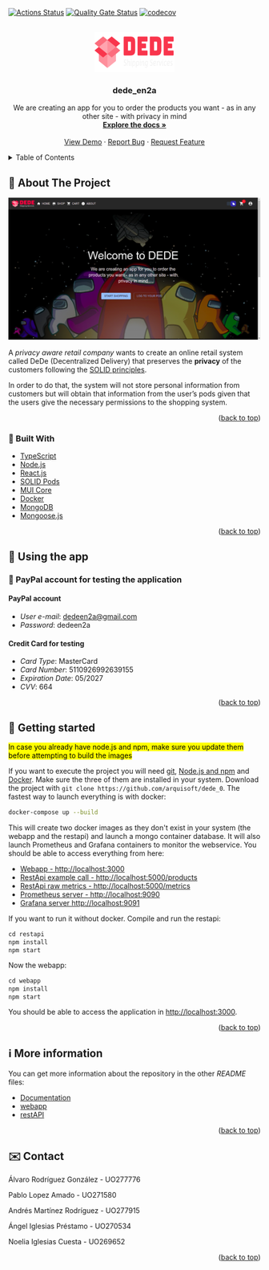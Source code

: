 <!-- PROJECT SHIELDS -->

[![Actions Status](https://github.com/arquisoft/dede_0/workflows/CI%20for%20ASW2122/badge.svg)](https://github.com/arquisoft/dede_en2a/actions)
[![Quality Gate Status](https://sonarcloud.io/api/project_badges/measure?project=Arquisoft_dede_en2a&metric=alert_status)](https://sonarcloud.io/summary/new_code?id=Arquisoft_dede_en2a)
[![codecov](https://codecov.io/gh/Arquisoft/dede_en2a/branch/master/graph/badge.svg?token=SWHCUcan8c)](https://codecov.io/gh/Arquisoft/dede_en2a)

<!-- PROJECT LOGO -->

<br />
<div align="center">
  <a href="https://www.dedeen2a.tk/">
    <img src="webapp/src/images/dede_logo.svg" alt="DEDE EN 2A" width="160" height="80">
  </a>

<h3 align="center">dede_en2a</h3>

  <p align="center">
    We are creating an app for you to order the products you want - as in any other site - with privacy in mind
    <br />
    <a href="https://arquisoft.github.io/dede_en2a/"><strong>Explore the docs »</strong></a>
    <br />
    <br />
    <a href="https://www.dedeen2a.tk/">View Demo</a>
    ·
    <a href="https://github.com/Arquisoft/dede_en2a/issues">Report Bug</a>
    ·
    <a href="https://github.com/Arquisoft/dede_en2a/issues">Request Feature</a>
  </p>
</div>

<!-- TABLE OF CONTENTS -->
<details>
  <summary>Table of Contents</summary>
  <ol>
    <li>
      <a href="#🤔-about-the-project">About The Project</a>
      <ul>
        <li><a href="#🚧-built-with">Built With</a></li>
      </ul>
    </li>
    <li>
      <a href="#🔨-using-the-app">About The Project</a>
      <ul>
        <a href="#💸-paypal-account-for-testing-the-application">PayPal account for testing the application</a>
      </ul>
    </li>
    <li>
      <a href="#🏁-getting-started">Getting Started</a>
    </li>
        <li>
      <a href="#ℹ️-more-information">More Information</a>
    </li>
    <li><a href="#✉️-contact">Contact</a></li>
  </ol>
</details>

<!-- ABOUT THE PROJECT -->

## 🤔 About The Project

![DEDE_screenshot](webapp/src/images/product-screenshot.png)

A _privacy aware retail company_ wants to create an online retail system called DeDe (Decentralized Delivery) that preserves the **privacy** of the customers following the [SOLID principles](https://solidproject.org/).

In order to do that, the system will not store personal information from customers but will obtain that information from the user’s pods given that the users give the necessary permissions to the shopping system.

<p align="right">(<a href="#top">back to top</a>)</p>

### 🚧 Built With

- [TypeScript](https://www.typescriptlang.org/)
- [Node.js](https://nodejs.org/es/)
- [React.js](https://reactjs.org/)
- [SOLID Pods](https://solidproject.org/)
- [MUI Core](https://mui.com/)
- [Docker](https://www.docker.com/)
- [MongoDB](https://www.mongodb.com/)
- [Mongoose.js](https://mongoosejs.com/)

<p align="right">(<a href="#top">back to top</a>)</p>

<!-- USING THE APP -->

## 🔨 Using the app

### 💸 PayPal account for testing the application

#### PayPal account

- _User e-mail_: dedeen2a@gmail.com
- _Password_: dedeen2a

#### Credit Card for testing

- _Card Type_: MasterCard
- _Card Number_: 5110926992639155
- _Expiration Date_: 05/2027
- _CVV_: 664

<p align="right">(<a href="#top">back to top</a>)</p>

<!-- GETTING STARTED -->

## 🏁 Getting started

<mark>In case you already have node.js and npm, make sure you update them before attempting to build the images</mark>

If you want to execute the project you will need [git](https://git-scm.com/downloads), [Node.js and npm](https://www.npmjs.com/get-npm) and [Docker](https://docs.docker.com/get-docker/). Make sure the three of them are installed in your system. Download the project with `git clone https://github.com/arquisoft/dede_0`. The fastest way to launch everything is with docker:

```bash
docker-compose up --build
```

This will create two docker images as they don't exist in your system (the webapp and the restapi) and launch a mongo container database. It will also launch Prometheus and Grafana containers to monitor the webservice. You should be able to access everything from here:

- [Webapp - http://localhost:3000](http://localhost:3000)
- [RestApi example call - http://localhost:5000/products](http://localhost:5000/products)
- [RestApi raw metrics - http://localhost:5000/metrics](http://localhost:5000/metrics)
- [Prometheus server - http://localhost:9090](http://localhost:9090)
- [Grafana server http://localhost:9091](http://localhost:9091)

If you want to run it without docker. Compile and run the restapi:

```shell
cd restapi
npm install
npm start
```

Now the webapp:

```shell
cd webapp
npm install
npm start
```

You should be able to access the application in [http://localhost:3000](http://localhost:3000).

<p align="right">(<a href="#top">back to top</a>)</p>

## ℹ️ More information

You can get more information about the repository in the other _README_ files:

- [Documentation](https://github.com/arquisoft/dede_en2a/tree/master/docs)
- [webapp](https://github.com/arquisoft/dede_en2a/tree/master/webapp)
- [restAPI](https://github.com/arquisoft/dede_en2a/tree/master/restapi)

<p align="right">(<a href="#top">back to top</a>)</p>

## ✉️ Contact

Álvaro Rodríguez González - UO277776

Pablo Lopez Amado - UO271580

Andrés Martínez Rodríguez - UO277915

Ángel Iglesias Préstamo - UO270534

Noelia Iglesias Cuesta - UO269652

<p align="right">(<a href="#top">back to top</a>)</p>
